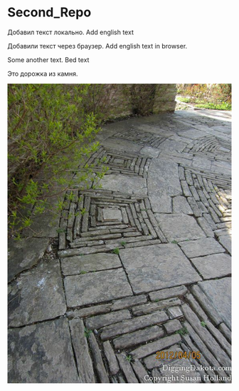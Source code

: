 ﻿# Second_Repo

Добавил текст локально. Add english text

Добавили текст через браузер. Add english text in browser.

Some another text.
Bed text

Это дорожка из камня.

![](9f831ddc454eae617a1c820269057c5e.jpg)
